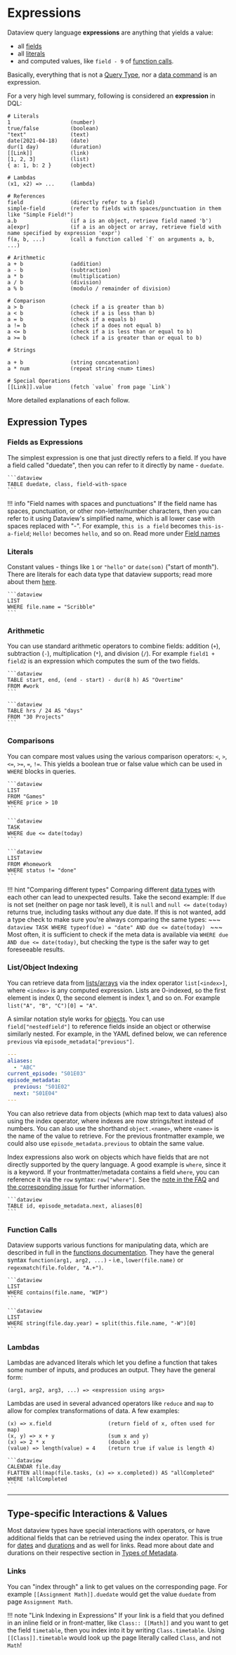 # Expressions

Dataview query language **expressions** are anything that yields a value:

- all [fields](../annotation/add-metadata.md)
- all [literals](./literals.md) 
- and computed values, like `field - 9` of [function calls](./functions.md). 

Basically, everything that is not a [Query Type](../queries/query-types.md), nor a [data command](../queries/data-commands.md) is an expression.

For a very high level summary, following is considered an **expression** in DQL:

```
# Literals
1                   (number)
true/false          (boolean)
"text"              (text)
date(2021-04-18)    (date)
dur(1 day)          (duration)
[[Link]]            (link)
[1, 2, 3]           (list)
{ a: 1, b: 2 }      (object)

# Lambdas
(x1, x2) => ...     (lambda)

# References
field               (directly refer to a field)
simple-field        (refer to fields with spaces/punctuation in them like "Simple Field!")
a.b                 (if a is an object, retrieve field named 'b')
a[expr]             (if a is an object or array, retrieve field with name specified by expression 'expr')
f(a, b, ...)        (call a function called `f` on arguments a, b, ...)

# Arithmetic
a + b               (addition)
a - b               (subtraction)
a * b               (multiplication)
a / b               (division)
a % b               (modulo / remainder of division)

# Comparison
a > b               (check if a is greater than b)
a < b               (check if a is less than b)
a = b               (check if a equals b)
a != b              (check if a does not equal b)
a <= b              (check if a is less than or equal to b)
a >= b              (check if a is greater than or equal to b)

# Strings

a + b               (string concatenation)
a * num             (repeat string <num> times)

# Special Operations
[[Link]].value      (fetch `value` from page `Link`)
```

More detailed explanations of each follow.

## Expression Types

### Fields as Expressions

The simplest expression is one that just directly refers to a field. If you have a field called "duedate", then you can
refer to it directly by name - `duedate`. 

~~~
```dataview
TABLE duedate, class, field-with-space
```
~~~

!!! info "Field names with spaces and punctuations"
    If the field name has spaces, punctuation, or other non-letter/number characters, then you can refer to it using Dataview's simplified name, which is all lower case with spaces replaced with "-". For example, `this is a field` becomes `this-is-a-field`; `Hello!` becomes `hello`, and so on. Read more under [Field names](../annotation/add-metadata.md#field-names)

### Literals

Constant values - things like `1` or `"hello"` or `date(som)` ("start of month"). There are literals for each data type
that dataview supports; read more about them [here](./literals.md).

~~~
```dataview
LIST
WHERE file.name = "Scribble"
```
~~~

### Arithmetic

You can use standard arithmetic operators to combine fields: addition (`+`), subtraction (`-`), multiplication (`*`),
and division (`/`). For example `field1 + field2` is an expression which computes the sum of the two fields.

~~~
```dataview
TABLE start, end, (end - start) - dur(8 h) AS "Overtime" 
FROM #work
```

```dataview
TABLE hrs / 24 AS "days"
FROM "30 Projects"
```
~~~

### Comparisons

You can compare most values using the various comparison operators: `<`, `>`, `<=`, `>=`, `=`, `!=`. This yields a
boolean true or false value which can be used in `WHERE` blocks in queries.

~~~
```dataview
LIST
FROM "Games"
WHERE price > 10
```

```dataview
TASK
WHERE due <= date(today)
```

```dataview
LIST
FROM #homework
WHERE status != "done"
```
~~~

!!! hint "Comparing different types"
    Comparing different [data types](../annotation/types-of-metadata.md) with each other can lead to unexpected results. Take the second example: If `due` is not set (neither on page nor task level), it is `null` and `null <= date(today)` returns true, including tasks without any due date. If this is not wanted, add a type check to make sure you're always comparing the same types:
    ~~~
    ```dataview
    TASK
    WHERE typeof(due) = "date" AND due <= date(today)
    ```
    ~~~
    Most often, it is sufficient to check if the meta data is available via `WHERE due AND due <= date(today)`, but checking the type is the safer way to get foreseeable results. 

### List/Object Indexing

You can retrieve data from [lists/arrays](../annotation/types-of-metadata.md#list) via the index operator `list[<index>]`, where `<index>` is any computed expression.
Lists are 0-indexed, so the first element is index 0, the second element is index 1, and so on.
For example `list("A", "B", "C")[0] = "A"`.

A similar notation style works for [objects](../annotation/types-of-metadata.md#object).
You can use `field["nestedfield"]` to reference fields inside an object or otherwise similarly nested.
For example, in the YAML defined below, we can reference `previous` via `episode_metadata["previous"]`.
```yaml
---
aliases:
  - "ABC"
current_episode: "S01E03"
episode_metadata:
  previous: "S01E02"
  next: "S01E04"
---
```

You can also retrieve data from objects (which map text to data values) also using the index operator, where indexes are now strings/text instead of numbers.
You can also use the shorthand `object.<name>`, where `<name>` is the name of the value to retrieve.
For the previous frontmatter example, we could also use `episode_metadata.previous` to obtain the same value.

Index expressions also work on objects which have fields that are not directly supported by the query language.
A good example is `where`, since it is a keyword.
If your frontmatter/metadata contains a field `where`, you can reference it via the `row` syntax: `row["where"]`.
See the [note in the FAQ](../resources/faq.md#how-do-i-use-fields-with-the-same-name-as-keywords-like-from-where) and [the corresponding issue](https://github.com/blacksmithgu/obsidian-dataview/issues/1164) for further information.

~~~
```dataview
TABLE id, episode_metadata.next, aliases[0]
```
~~~

### Function Calls

Dataview supports various functions for manipulating data, which are described in full in the [functions
documentation](../functions). They have the general syntax `function(arg1, arg2, ...)` - i.e., `lower(file.name)` or
`regexmatch(file.folder, "A.+")`.

~~~
```dataview
LIST
WHERE contains(file.name, "WIP")
```

```dataview
LIST
WHERE string(file.day.year) = split(this.file.name, "-W")[0]
```
~~~

### Lambdas

Lambdas are advanced literals which let you define a function that takes some number of inputs, and produces an output.
They have the general form:

```
(arg1, arg2, arg3, ...) => <expression using args>
```

Lambdas are used in several advanced operators like `reduce` and `map` to allow for complex transformations of data. A
few examples:

```
(x) => x.field                  (return field of x, often used for map)
(x, y) => x + y                 (sum x and y)
(x) => 2 * x                    (double x)
(value) => length(value) = 4    (return true if value is length 4)
```

~~~
```dataview
CALENDAR file.day
FLATTEN all(map(file.tasks, (x) => x.completed)) AS "allCompleted"
WHERE !allCompleted
```
~~~

---

## Type-specific Interactions & Values

Most dataview types have special interactions with operators, or have additional fields that can be retrieved using the
index operator. This is true for [dates](../annotation/types-of-metadata.md#date) and [durations](../annotation/types-of-metadata.md#duration) and as well for links. Read more about date and durations on their respective section in [Types of Metadata](../annotation/types-of-metadata.md).

### Links

You can "index through" a link to get values on the corresponding page. For example `[[Assignment Math]].duedate` would get the value
`duedate` from page `Assignment Math`.

!!! note "Link Indexing in Expressions"
    If your link is a field that you defined in an inline field or in front-matter, like `Class:: [[Math]]` and you want to get the field `timetable`, then you
    index into it by writing `Class.timetable`.
    Using `[[Class]].timetable` would look up the page literally called `Class`, and not `Math`!
